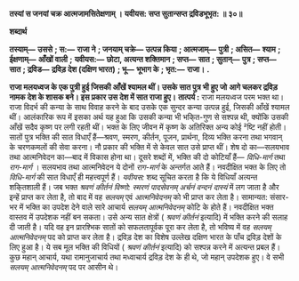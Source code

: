 **तस्यां स जनयां चक्र आत्मजामसितेक्षणाम् ।** **यवीयस: सप्त सुतान्सप्त द्रविडभूभृत: ॥ ३०॥** 

**शब्दार्थ** 

**तस्याम्—** **उससे** **; स:—** **राजा ने** **; जनयाम् चक्रे—** **उत्पन्न किया** **; आत्मजाम्—** **पुत्री** **; असित—** **श्याम** **; ईक्षणाम्—** **आँखों वाली** **;** **यवीयस:—** **छोटा, अत्यन्त शक्तिमान** **; सप्त—** **सात** **; सुतान्—** **पुत्र** **; सप्त—** **सात** **; द्रविड—** **द्रविड़ देश (दक्षिण भारत)** **; भू—** **भूभाग के** **; भृत:—** **राजा।** **.** 

**राजा मलयध्वज के एक पुत्री हुई जिसकी आँखें श्यामल थीं। उसके सात पुत्र भी हुए जो** **आगे चलकर द्रविड़ नामक देश के शासक बने। इस प्रकार उस देश में सात राजा हुए।** **तात्पर्य :** राजा मलयध्वज परम भक्त था। राजा विदर्भ की कन्या के साथ विवाह करने के बाद उसके एक सुन्दर कन्या उत्पन्न हुई, जिसकी आँखें श्यामल थीं। आलंकारिक रूप में इसका अर्थ यह हुआ कि उसकी कन्या भी भकि्त-गुण से सश्पन्न थी, क्योंकि उसकी आँखें सदैव कृष्ण पर लगी रहती थीं। भक्त के लिए जीवन में कृष्ण के अतिरिक्त अन्य कोई ²ष्टि नहीं होती। सातों पुत्र भक्ति की सात विधाएँ हैं—श्रवण, स्मरण, कीर्तन, पूजन, प्रार्थना, दिव्य भक्ति करना तथा भगवान् के चरणकमलों की सेवा करना। नौ प्रकार की भक्ति में से केवल सात उसे प्राप्त थीं। शेष दो का—सलयभाव तथा आत्मनिवेदन का—बाद में विकास होना था। दूसरे शब्दों में, भक्ति की दो कोटियाँ हैं— *विधि-मार्ग*  तथा *राग-मार्ग* । सलयभाव तथा आत्मनिवेदन ये दोनों *राग-मार्ग* के अन्तर्गत आते हैं। नवदीक्षित भक्त के लिए तो *विधि-मार्ग* की सात विधाएँ ही महत्त्वपूर्ण हैं। *यवीयस:* शब्द सूचित करता है कि ये विधियाँ अत्यन्त शकि्तशाली हैं। जब भक्त *श्रवणं कीर्तनं* *विष्णो: स्मरणं पादसेवनम् अर्चनं वन्दनं दास्यं* में लग जाता है और इन्हें प्राप्त कर लेता है, तो बाद में वह *सलयम्* एवं *आत्मनिवेदनम्* को भी प्राप्त कर लेता है। सामान्यत: संसार-भर में भक्ति का उपदेश देने वाले सारे आचार्य *सलयम् आत्मनिवेदनम्* कोटि के होते हैं। नवदीक्षित भक्त वास्तव में उपदेशक नहीं बन सकता। उसे अन्य सात क्षेत्रों ( *श्रवणं कीर्तनं* इत्यादि) में भक्ति करने की सलाह दी जाती है। यदि वह इन प्रारश्भिक सातों को सफलतापूर्वक पूरा कर लेता है, तो भविष्य में वह *सलयम्* *आत्मनिवेदनम्* पद को प्राप्त कर लेता है। द्रविड़ देश का विशेष उल्लेख दक्षिण भारत के पाँच द्रविड़ देशों के लिए हुआ है। ये सब मूल भक्ति की विधियों ( *श्रवणं कीर्तनं* इत्यादि) को सश्पन्न करने में अत्यन्त प्रबल हैं। कुछ महान् आचार्य, यथा रामानुजाचार्य तथा मध्वाचार्य द्रविड़ देश के ही थे, जो महान् उपदेशक हुए। वे सभी *सलयम्* *आत्मनिवेदनम्* पद पर आसीन थे।  
